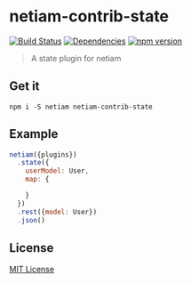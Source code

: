 # netiam-contrib-state

[![Build Status](https://travis-ci.org/netiam/contrib-state.svg)](https://travis-ci.org/netiam/contrib-state)
[![Dependencies](https://david-dm.org/netiam/contrib-state.svg)](https://david-dm.org/netiam/contrib-state)
[![npm version](https://badge.fury.io/js/netiam-contrib-state.svg)](http://badge.fury.io/js/netiam-contrib-state)

> A state plugin for netiam

## Get it

```
npm i -S netiam netiam-contrib-state
```

## Example

```js
netiam({plugins})
  .state({
    userModel: User,
    map: {

    }
  })
  .rest({model: User})
  .json()
```

## License

[MIT License](http://en.wikipedia.org/wiki/MIT_License)
